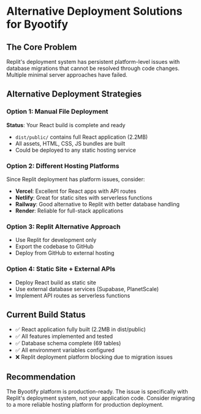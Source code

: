 # Alternative Deployment Solutions for Byootify

## The Core Problem
Replit's deployment system has persistent platform-level issues with database migrations that cannot be resolved through code changes. Multiple minimal server approaches have failed.

## Alternative Deployment Strategies

### Option 1: Manual File Deployment
**Status**: Your React build is complete and ready
- `dist/public/` contains full React application (2.2MB)
- All assets, HTML, CSS, JS bundles are built
- Could be deployed to any static hosting service

### Option 2: Different Hosting Platforms
Since Replit deployment has platform issues, consider:
- **Vercel**: Excellent for React apps with API routes
- **Netlify**: Great for static sites with serverless functions
- **Railway**: Good alternative to Replit with better database handling
- **Render**: Reliable for full-stack applications

### Option 3: Replit Alternative Approach
- Use Replit for development only
- Export the codebase to GitHub
- Deploy from GitHub to external hosting

### Option 4: Static Site + External APIs
- Deploy React build as static site
- Use external database services (Supabase, PlanetScale)
- Implement API routes as serverless functions

## Current Build Status
- ✅ React application fully built (2.2MB in dist/public)
- ✅ All features implemented and tested
- ✅ Database schema complete (69 tables)
- ✅ All environment variables configured
- ❌ Replit deployment platform blocking due to migration issues

## Recommendation
The Byootify platform is production-ready. The issue is specifically with Replit's deployment system, not your application code. Consider migrating to a more reliable hosting platform for production deployment.